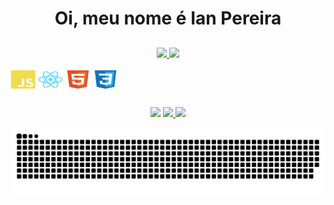 <div align="center">
  <h1>Oi, meu nome é Ian Pereira</h1>
  
  ##
  
  <p></p>
</div>
  
##

<div align="center">
  <a href="https://github.com/ian1bit">
  <img height="180em" src="https://github-readme-stats.vercel.app/api?username=ian1bit&show_icons=true&theme=dark&include_all_commits=true&count_private=true"/>
  <img height="180em" src="https://github-readme-stats.vercel.app/api/top-langs/?username=ian1bit&layout=compact&langs_count=7&theme=dark"/>
</div>

<div style="display: inline-block" align="center"><br>
 <img align="center" alt="Ian-Js" height="30" width="40" src="https://raw.githubusercontent.com/devicons/devicon/master/icons/javascript/javascript-plain.svg">
 <img align="center" alt="Ian-React" height="30" width="40" src="https://raw.githubusercontent.com/devicons/devicon/master/icons/react/react-original.svg">
 <img align="center" alt="Ian-HTML" height="30" width="40" src="https://raw.githubusercontent.com/devicons/devicon/master/icons/html5/html5-original.svg">
 <img align="center" alt="Ian-CSS" height="30" width="40" src="https://raw.githubusercontent.com/devicons/devicon/master/icons/css3/css3-original.svg">
</div>
  
  ##
<div align="center">
  <a href="https://instagram.com/ianbit" target="_blank"><img src="https://img.shields.io/badge/-Instagram-%23E4405F?style=for-the-badge&logo=instagram&logoColor=white" target="_blank"></a>
  <a href = "mailto:ian.kzw@gmail.com"><img src="https://img.shields.io/badge/-Gmail-%23333?style=for-the-badge&logo=gmail&logoColor=white" target="_blank">   </a>
  <a href="https://www.linkedin.com/in/ianbit/" target="_blank"><img src="https://img.shields.io/badge/-LinkedIn-%230077B5?style=for-the-badge&logo=linkedin&logoColor=white" target="_blank"></a> 
</div>
  
![Snake animation](https://github.com/ian1bit/ian1bit/blob/output/github-contribution-grid-snake.svg)
  
